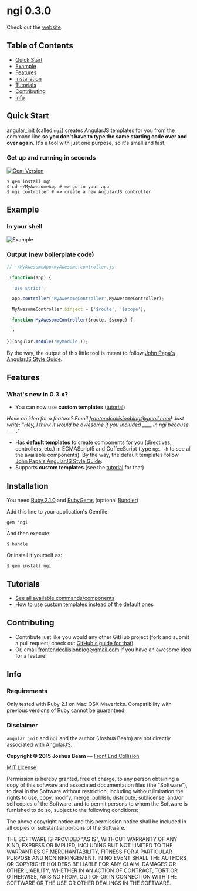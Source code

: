 
# ngi 0.3.0

Check out the [website][website].

## Table of Contents

- [Quick Start][quick-start]
- [Example][example]
- [Features][features]
- [Installation][install]
- [Tutorials][tutorials]
- [Contributing][contributing]
- [Info][info]

## Quick Start

angular_init (called `ngi`) creates AngularJS templates for you from the command line **so you don't have to type the same starting code over and over again**. It's a tool with just one purpose, so it's small and fast.

### Get up and running in seconds

[![Gem Version](https://badge.fury.io/rb/ngi.svg)](http://badge.fury.io/rb/ngi)

```shell
$ gem install ngi
$ cd ~/MyAwesomeApp # => go to your app
$ ngi controller # => create a new AngularJS controller
```

## Example

### In your shell

![Example](https://github.com/joshbeam/angular_init/blob/master/ngi_example.gif "Example")

### Output (new boilerplate code)

```javascript
// ~/MyAwesomeApp/myAwesome.controller.js

;(function(app) {

  'use strict';

  app.controller('MyAwesomeController',MyAwesomeController);

  MyAwesomeController.$inject = ['$route', '$scope'];

  function MyAwesomeController($route, $scope) {
  
  }

})(angular.module('myModule'));
```

By the way, the output of this little tool is meant to follow [John Papa's AngularJS Style Guide][style-guide].

## Features

### What's new in 0.3.x?

- You can now use **custom templates** ([tutorial][tutorial])

*Have an idea for a feature? Email frontendcollisionblog@gmail.com! Just write: "Hey, I think it would be awesome if you included ____ in ngi because ____."*

- Has **default templates** to create components for you (directives, controllers, etc.) in ECMAScript5 and CoffeeScript (type `ngi -h` to see all the available components). By the way, the default templates follow [John Papa's AngularJS Style Guide][style-guide].
- Supports **custom templates** (see the [tutorial][tutorial] for that)

## Installation

You need [Ruby 2.1.0][ruby] and [RubyGems][rubygems] (optional [Bundler][bundler])

Add this line to your application's Gemfile:

    gem 'ngi'

And then execute:

    $ bundle

Or install it yourself as:

    $ gem install ngi

## Tutorials

- [See all available commands/components][commands]
- [How to use custom templates instead of the default ones][tutorial]

## Contributing

- Contribute just like you would any other GitHub project (fork and submit a pull request; check out [GitHub's guide for that][contributing-guide])
- Or, email frontendcollisionblog@gmail.com if you have an awesome idea for a feature!

## Info

### Requirements

Only tested with Ruby 2.1 on Mac OSX Mavericks. Compatibility with previous versions of Ruby cannot be guaranteed.

### Disclaimer

`angular_init` and `ngi` and the author (Joshua Beam) are not directly associated with <a href="http://angularjs.org">AngularJS</a>.

**Copyright &copy; 2015 Joshua Beam** &mdash; <a href="http://frontendcollisionblog.com">Front End Collision</a>

[MIT License][mit]

Permission is hereby granted, free of charge, to any person obtaining a copy of this software and associated documentation files (the "Software"), to deal in the Software without restriction, including without limitation the rights to use, copy, modify, merge, publish, distribute, sublicense, and/or sell copies of the Software, and to permit persons to whom the Software is furnished to do so, subject to the following conditions:

The above copyright notice and this permission notice shall be included in all copies or substantial portions of the Software.

THE SOFTWARE IS PROVIDED "AS IS", WITHOUT WARRANTY OF ANY KIND, EXPRESS OR IMPLIED, INCLUDING BUT NOT LIMITED TO THE WARRANTIES OF MERCHANTABILITY, FITNESS FOR A PARTICULAR PURPOSE AND NONINFRINGEMENT. IN NO EVENT SHALL THE AUTHORS OR COPYRIGHT HOLDERS BE LIABLE FOR ANY CLAIM, DAMAGES OR OTHER LIABILITY, WHETHER IN AN ACTION OF CONTRACT, TORT OR OTHERWISE, ARISING FROM, OUT OF OR IN CONNECTION WITH THE SOFTWARE OR THE USE OR OTHER DEALINGS IN THE SOFTWARE.

[website]: http://frontendcollisionblog.com/angular_init
[install]: #installation
[quick-start]: #quick-start
[example]: #example
[features]: #features
[tutorials]: #tutorials
[contributing]: #contributing
[contributing-guide]: https://guides.github.com/activities/contributing-to-open-source/#contributing
[info]: #info
[style-guide]: https://github.com/johnpapa/angular-styleguide
[rubygems]: https://rubygems.org/pages/download
[ruby]: https://www.ruby-lang.org/en/downloads/
[bundler]: http://bundler.io/
[tutorial]: https://github.com/joshbeam/angular_init/blob/master/TUTORIAL.md
[commands]: https://github.com/joshbeam/angular_init/blob/master/COMMANDS.md
[mit]: http://opensource.org/licenses/MIT